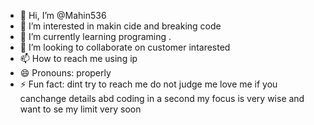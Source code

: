 - 👋 Hi, I’m @Mahin536
- 👀 I’m interested in makin cide and breaking code 
- 🌱 I’m currently learning programing .
- 💞️ I’m looking to collaborate on customer intarested 
- 📫 How to reach me using ip
- 😄 Pronouns: properly 
- ⚡ Fun fact: dint try to reach me 
do not judge me 
love me if you can<!---
Mahin536/Mahin536 is a ✨ special ✨ repository because its `README.md` (this file) appears on your GitHub profile.
You can click the Preview link to take a look at your changes.
--->change details abd coding in a second 
my focus is very wise and want to se my limit very soon 
